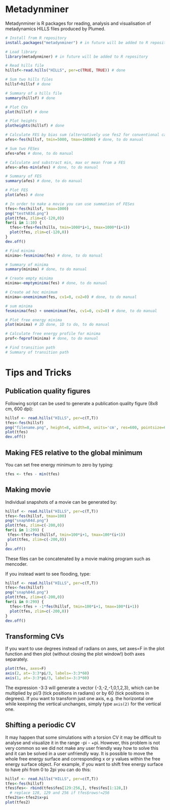 # Metadynminer

Metadynminer is R packages for reading, analysis and visualisation of metadynamics HILLS files produced by Plumed.

```R
# Install from R repository
install.packages("metadynminer") # in future will be added to R repository

# Load library
library(metadynminer) # in future will be added to R repository

# Read hills file
hillsf<-read.hills("HILLS", per=c(TRUE, TRUE)) # done

# Sum two hills files
hillsf+hillsf # done

# Summary of a hills file
summary(hillsf) # done

# Plot CVs
plot(hillsf) # done

# Plot heights
plotheights(hillsf) # done

# Calculate FES by bias sum (alternatively use fes2 for conventional calculation)
afes<-fes(hillsf, tmin=5000, tmax=10000) # done, to do manual

# Sum two FESes
afes+afes # done, to do manual

# Calculate and substract min, max or mean from a FES
afes<-afes-min(afes) # done, to do manual

# Summary of FES
summary(afes) # done, to do manual

# Plot FES
plot(afes) # done

# In order to make a movie you can use summation of FESes
tfes<-fes(hillsf, tmax=1000)
png("test%03d.png")
plot(tfes, zlim=c(-120,0))
for(i in 1:10) {
  tfes<-tfes+fes(hills, tmin=1000*i+1, tmax=1000*(i+1))
  plot(tfes, zlim=c(-120,0))
}
dev.off()

# Find minima
minima<-fesminima(fes) # done, to do manual

# Summary of minima
summary(minima) # done, to do manual

# Create empty minima
minima<-emptyminima(fes) # done, to do manual

# Create ad hoc minimum
minima<-oneminimum(fes, cv1=0, cv2=0) # done, to do manual

# sum minima
fesminima(fes) + oneminimum(fes, cv1=0, cv2=0) # done, to do manual

# Plot free energy minima
plot(minima) # 2D done, 1D to do, to do manual

# Calculate free energy profile for minima
prof<-feprof(minima) # done, to do manual

# Find transition path
# Summary of transition path
```

# Tips and Tricks
## Publication quality figures

Following script can be used to generate a publication quality figure (8x8 cm, 600 dpi):
```R
hillsf <- read.hills("HILLS", per=c(T,T))
tfes<-fes(hillsf)
png("filename.png", height=8, width=8, units='cm', res=600, pointsize=6)
plot(tfes)
dev.off()
```

## Making FES relative to the global minimum
You can set free energy minimum to zero by typing:
```R
tfes <- tfes - min(tfes)
```

## Making movie
Individual snapshots of a movie can be generated by:
```R
hillsf <- read.hills("HILLS", per=c(T,T))
tfes<-fes(hillsf, tmax=100)
png("snap%04d.png")
plot(tfes, zlim=c(-200,0))
for(i in 1:299) {
 tfes<-tfes+fes(hillsf, tmin=100*i+1, tmax=100*(i+1))
 plot(tfes, zlim=c(-200,0))
}
dev.off()
```
These files can be concatenated by a movie making program such as mencoder.

If you instead want to see flooding, type:
```R
hillsf <- read.hills("HILLS", per=c(T,T))
tfes<-fes(hillsf)
png("snap%04d.png")
plot(tfes, zlim=c(-200,0))
for(i in 0:299) {
  tfes<-tfes + -1*fes(hillsf, tmin=100*i+1, tmax=100*(i+1))
  plot(tfes, zlim=c(-200,0))
}
dev.off()
```

## Transforming CVs
If you want to use degrees instead of radians on axes, set axes=F in the plot function and then plot
(without closing the plot window!) both axes separately.
```R
plot(tfes, axes=F)
axis(2, at=-3:3*pi/3, labels=-3:3*60)
axis(1, at=-3:3*pi/3, labels=-3:3*60)
```
The expression -3:3 will generate a vector {-3,-2,-1,0,1,2,3}, which can be multiplied by pi/3
(tick positions in radians) or by 60 (tick positions in degrees). If you want to transform just
one axis, e.g. the horizontal one while keepinng the vertical unchanges, simply type `axis(2)`
for the vertical one.

## Shifting a periodic CV
It may happen that some simulations with a torsion CV it may be difficult to analyse and visualize
it in the range -pi - +pi. However, this problem is not very common so we did not make any user friendly way
how to solve this and it can be solved in a user unfriendly way. It is possible to move the whole free
energy surface and corresponding x or y values within the free energy surface object. For example,
if you want to shift free energy surface to have phi from 0 to 2pi you can do this:
```R
hillsf <- read.hills("HILLS", per=c(T,T))
tfes<-fes(hillsf)
tfes$fes<- rbind(tfes$fes[129:256,], tfes$fes[1:128,])
  # replace 128, 129 and 256 if tfes$rows!=256
tfes2$x<-tfes2$x+pi
plot(tfes2)
```

